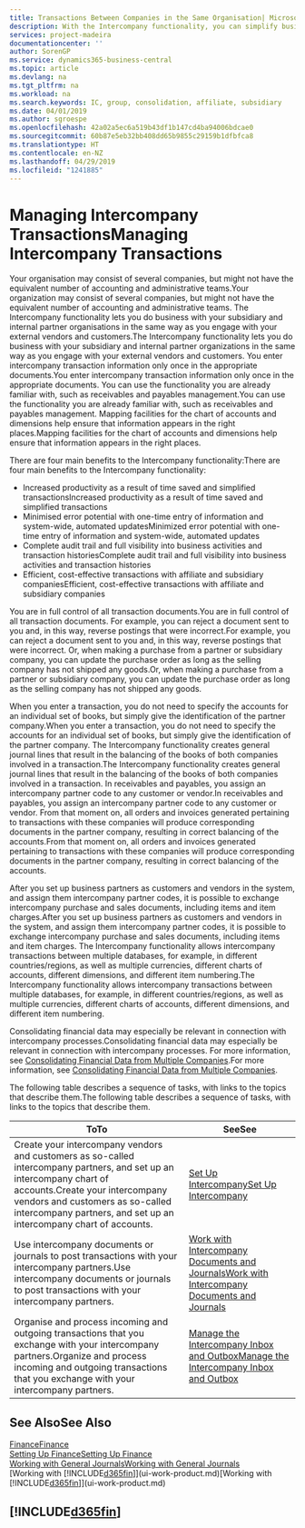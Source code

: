 ```yaml
---
title: Transactions Between Companies in the Same Organisation| Microsoft Docs
description: With the Intercompany functionality, you can simplify business processes and transactions between companies within the same organisation.
services: project-madeira
documentationcenter: ''
author: SorenGP
ms.service: dynamics365-business-central
ms.topic: article
ms.devlang: na
ms.tgt_pltfrm: na
ms.workload: na
ms.search.keywords: IC, group, consolidation, affiliate, subsidiary
ms.date: 04/01/2019
ms.author: sgroespe
ms.openlocfilehash: 42a02a5ec6a519b43df1b147cd4ba94006bdcae0
ms.sourcegitcommit: 60b87e5eb32bb408dd65b9855c29159b1dfbfca8
ms.translationtype: HT
ms.contentlocale: en-NZ
ms.lasthandoff: 04/29/2019
ms.locfileid: "1241885"
---
```

# <a name="managing-intercompany-transactions"></a><span data-ttu-id="9a20f-103">Managing Intercompany Transactions</span><span class="sxs-lookup"><span data-stu-id="9a20f-103">Managing Intercompany Transactions</span></span>
<span data-ttu-id="9a20f-104">Your organisation may consist of several companies, but might not have the equivalent number of accounting and administrative teams.</span><span class="sxs-lookup"><span data-stu-id="9a20f-104">Your organization may consist of several companies, but might not have the equivalent number of accounting and administrative teams.</span></span> <span data-ttu-id="9a20f-105">The Intercompany functionality lets you do business with your subsidiary and internal partner organisations in the same way as you engage with your external vendors and customers.</span><span class="sxs-lookup"><span data-stu-id="9a20f-105">The Intercompany functionality lets you do business with your subsidiary and internal partner organizations in the same way as you engage with your external vendors and customers.</span></span> <span data-ttu-id="9a20f-106">You enter intercompany transaction information only once in the appropriate documents.</span><span class="sxs-lookup"><span data-stu-id="9a20f-106">You enter intercompany transaction information only once in the appropriate documents.</span></span> <span data-ttu-id="9a20f-107">You can use the functionality you are already familiar with, such as receivables and payables management.</span><span class="sxs-lookup"><span data-stu-id="9a20f-107">You can use the functionality you are already familiar with, such as receivables and payables management.</span></span> <span data-ttu-id="9a20f-108">Mapping facilities for the chart of accounts and dimensions help ensure that information appears in the right places.</span><span class="sxs-lookup"><span data-stu-id="9a20f-108">Mapping facilities for the chart of accounts and dimensions help ensure that information appears in the right places.</span></span>  

<span data-ttu-id="9a20f-109">There are four main benefits to the Intercompany functionality:</span><span class="sxs-lookup"><span data-stu-id="9a20f-109">There are four main benefits to the Intercompany functionality:</span></span>  

- <span data-ttu-id="9a20f-110">Increased productivity as a result of time saved and simplified transactions</span><span class="sxs-lookup"><span data-stu-id="9a20f-110">Increased productivity as a result of time saved and simplified transactions</span></span>  
- <span data-ttu-id="9a20f-111">Minimised error potential with one-time entry of information and system-wide, automated updates</span><span class="sxs-lookup"><span data-stu-id="9a20f-111">Minimized error potential with one-time entry of information and system-wide, automated updates</span></span>  
- <span data-ttu-id="9a20f-112">Complete audit trail and full visibility into business activities and transaction histories</span><span class="sxs-lookup"><span data-stu-id="9a20f-112">Complete audit trail and full visibility into business activities and transaction histories</span></span>  
- <span data-ttu-id="9a20f-113">Efficient, cost-effective transactions with affiliate and subsidiary companies</span><span class="sxs-lookup"><span data-stu-id="9a20f-113">Efficient, cost-effective transactions with affiliate and subsidiary companies</span></span>  

<span data-ttu-id="9a20f-114">You are in full control of all transaction documents.</span><span class="sxs-lookup"><span data-stu-id="9a20f-114">You are in full control of all transaction documents.</span></span> <span data-ttu-id="9a20f-115">For example, you can reject a document sent to you and, in this way, reverse postings that were incorrect.</span><span class="sxs-lookup"><span data-stu-id="9a20f-115">For example, you can reject a document sent to you and, in this way, reverse postings that were incorrect.</span></span> <span data-ttu-id="9a20f-116">Or, when making a purchase from a partner or subsidiary company, you can update the purchase order as long as the selling company has not shipped any goods.</span><span class="sxs-lookup"><span data-stu-id="9a20f-116">Or, when making a purchase from a partner or subsidiary company, you can update the purchase order as long as the selling company has not shipped any goods.</span></span>  

<span data-ttu-id="9a20f-117">When you enter a transaction, you do not need to specify the accounts for an individual set of books, but simply give the identification of the partner company.</span><span class="sxs-lookup"><span data-stu-id="9a20f-117">When you enter a transaction, you do not need to specify the accounts for an individual set of books, but simply give the identification of the partner company.</span></span> <span data-ttu-id="9a20f-118">The Intercompany functionality creates general journal lines that result in the balancing of the books of both companies involved in a transaction.</span><span class="sxs-lookup"><span data-stu-id="9a20f-118">The Intercompany functionality creates general journal lines that result in the balancing of the books of both companies involved in a transaction.</span></span> <span data-ttu-id="9a20f-119">In receivables and payables, you assign an intercompany partner code to any customer or vendor.</span><span class="sxs-lookup"><span data-stu-id="9a20f-119">In receivables and payables, you assign an intercompany partner code to any customer or vendor.</span></span> <span data-ttu-id="9a20f-120">From that moment on, all orders and invoices generated pertaining to transactions with these companies will produce corresponding documents in the partner company, resulting in correct balancing of the accounts.</span><span class="sxs-lookup"><span data-stu-id="9a20f-120">From that moment on, all orders and invoices generated pertaining to transactions with these companies will produce corresponding documents in the partner company, resulting in correct balancing of the accounts.</span></span>  

 <span data-ttu-id="9a20f-121">After you set up business partners as customers and vendors in the system, and assign them intercompany partner codes, it is possible to exchange intercompany purchase and sales documents, including items and item charges.</span><span class="sxs-lookup"><span data-stu-id="9a20f-121">After you set up business partners as customers and vendors in the system, and assign them intercompany partner codes, it is possible to exchange intercompany purchase and sales documents, including items and item charges.</span></span> <span data-ttu-id="9a20f-122">The Intercompany functionality allows intercompany transactions between multiple databases, for example, in different countries/regions, as well as multiple currencies, different charts of accounts, different dimensions, and different item numbering.</span><span class="sxs-lookup"><span data-stu-id="9a20f-122">The Intercompany functionality allows intercompany transactions between multiple databases, for example, in different countries/regions, as well as multiple currencies, different charts of accounts, different dimensions, and different item numbering.</span></span>  

<span data-ttu-id="9a20f-123">Consolidating financial data may especially be relevant in connection with intercompany processes.</span><span class="sxs-lookup"><span data-stu-id="9a20f-123">Consolidating financial data may especially be relevant in connection with intercompany processes.</span></span> <span data-ttu-id="9a20f-124">For more information, see [Consolidating Financial Data from Multiple Companies](finance-consolidated-company-reporting.md).</span><span class="sxs-lookup"><span data-stu-id="9a20f-124">For more information, see [Consolidating Financial Data from Multiple Companies](finance-consolidated-company-reporting.md).</span></span>

<span data-ttu-id="9a20f-125">The following table describes a sequence of tasks, with links to the topics that describe them.</span><span class="sxs-lookup"><span data-stu-id="9a20f-125">The following table describes a sequence of tasks, with links to the topics that describe them.</span></span>

 |<span data-ttu-id="9a20f-126">To</span><span class="sxs-lookup"><span data-stu-id="9a20f-126">To</span></span> |<span data-ttu-id="9a20f-127">See</span><span class="sxs-lookup"><span data-stu-id="9a20f-127">See</span></span>|
 |---|---|
 |<span data-ttu-id="9a20f-128">Create your intercompany vendors and customers as so-called intercompany partners, and set up an intercompany chart of accounts.</span><span class="sxs-lookup"><span data-stu-id="9a20f-128">Create your intercompany vendors and customers as so-called intercompany partners, and set up an intercompany chart of accounts.</span></span>|[<span data-ttu-id="9a20f-129">Set Up Intercompany</span><span class="sxs-lookup"><span data-stu-id="9a20f-129">Set Up Intercompany</span></span>](intercompany-how-setup.md)|
 |<span data-ttu-id="9a20f-130">Use intercompany documents or journals to post transactions with your intercompany partners.</span><span class="sxs-lookup"><span data-stu-id="9a20f-130">Use intercompany documents or journals to post transactions with your intercompany partners.</span></span>|[<span data-ttu-id="9a20f-131">Work with Intercompany Documents and Journals</span><span class="sxs-lookup"><span data-stu-id="9a20f-131">Work with Intercompany Documents and Journals</span></span>](intercompany-how-work-documents-journals.md)|
 |<span data-ttu-id="9a20f-132">Organise and process incoming and outgoing transactions that you exchange with your intercompany partners.</span><span class="sxs-lookup"><span data-stu-id="9a20f-132">Organize and process incoming and outgoing transactions that you exchange with your intercompany partners.</span></span>|[<span data-ttu-id="9a20f-133">Manage the Intercompany Inbox and Outbox</span><span class="sxs-lookup"><span data-stu-id="9a20f-133">Manage the Intercompany Inbox and Outbox</span></span>](intercompany-how-manage-intercompany-inbox.md)|

## <a name="see-also"></a><span data-ttu-id="9a20f-134">See Also</span><span class="sxs-lookup"><span data-stu-id="9a20f-134">See Also</span></span>
[<span data-ttu-id="9a20f-135">Finance</span><span class="sxs-lookup"><span data-stu-id="9a20f-135">Finance</span></span>](finance.md)  
[<span data-ttu-id="9a20f-136">Setting Up Finance</span><span class="sxs-lookup"><span data-stu-id="9a20f-136">Setting Up Finance</span></span>](finance-setup-finance.md)  
[<span data-ttu-id="9a20f-137">Working with General Journals</span><span class="sxs-lookup"><span data-stu-id="9a20f-137">Working with General Journals</span></span>](ui-work-general-journals.md)  
<span data-ttu-id="9a20f-138">[Working with [!INCLUDE[d365fin](includes/d365fin_md.md)]](ui-work-product.md)</span><span class="sxs-lookup"><span data-stu-id="9a20f-138">[Working with [!INCLUDE[d365fin](includes/d365fin_md.md)]](ui-work-product.md)</span></span>

## [!INCLUDE[d365fin](includes/free_trial_md.md)]  
